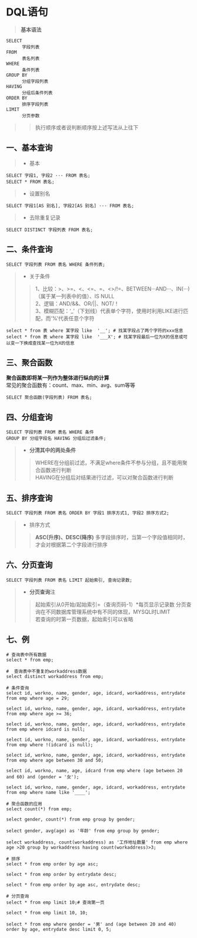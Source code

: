 # DQL语句

> **基本语法**
```mysql
SELECT
      字段列表
FROM
      表名列表
WHERE
      条件列表
GROUP BY
      分组字段列表
HAVING
      分组后条件列表
ORDER BY
      排序字段列表
LIMIT
      分页参数
```
> > 执行顺序或者说判断顺序按上述写法从上往下



## 一、基本查询

> - 基本   
```mysql
SELECT 字段1, 字段2 ··· FROM 表名;
SELECT * FROM 表名;
```

> - 设置别名  
```mysql
SELECT 字段1[AS 别名], 字段2[AS 别名] ··· FROM 表名;
```

> - 去除重复记录  
```mysql
SELECT DISTINCT 字段列表 FROM 表名;
```

## 二、条件查询

```mysql
SELECT 字段列表 FROM 表名 WHERE 条件列表;
```
> - 关于条件
> > 1、比较：>、>=、<、<=、=、<>/!=、BETWEEN···AND···、IN(···)（属于某一列表中的值）、IS NULL  
> > 2、逻辑：AND/&&、OR/||、NOT/！  
> > 3、模糊匹配：‘_’（下划线）代表单个字符，使用时利用LIKE进行匹配，而‘%’代表任意个字符  
```mysql
select * from 表 where 某字段 like  '__'; # 找某字段占了两个字符的xxx信息
select * from 表 where 某字段 like  '___X'; # 找某字段最后一位为X的信息或可以变一下换成查找某一位为X的信息
```

## 三、聚合函数  

**聚合函数即将某一列作为整体进行纵向的计算**  
常见的聚合函数有：count、max、min、avg、sum等等  
```mysql
SELECT 聚合函数(字段列表) FROM 表名; 
```

## 四、分组查询

```mysql
SELECT 字段列表 FROM 表名 WHERE 条件
GROUP BY 分组字段名 HAVING 分组后过滤条件;
```
> - **分清其中的两处条件**  
> > WHERE在分组前过滤，不满足where条件不参与分组，且不能用聚合函数进行判断  
> > HAVING在分组后对结果进行过滤，可以对聚合函数进行判断  

## 五、排序查询

```mysql
SELECT 字段列表 FROM 表名 ORDER BY 字段1 排序方式1, 字段2 排序方式2;
```
> - 排序方式  
> > **ASC(升序)、DESC(降序)**
> > 多字段排序时，当第一个字段值相同时，才会对根据第二个字段进行排序  

## 六、分页查询

```mysql
SELECT 字段列表 FROM 表名 LIMIT 起始索引, 查询记录数;
```
> - **分页查询**注
> > 起始索引从0开始/起始索引=（查询页码-1）*每页显示记录数
> > 分页查询在不同数据库管理系统中有不同的体现，MYSQL时LIMIT  
> > 若查询的时第一页数据，起始索引可以省略  

## 七、例

```mysql
# 查询表中所有数据
select * from emp;

#  查询表中不重复的workaddress数据
select distinct workaddress from emp;

# 条件查询
select id, workno, name, gender, age, idcard, workaddress, entrydate from emp where age = 29;

select id, workno, name, gender, age, idcard, workaddress, entrydate from emp where age >= 36;

select id, workno, name, gender, age, idcard, workaddress, entrydate from emp where idcard is null;

select id, workno, name, gender, age, idcard, workaddress, entrydate from emp where !(idcard is null);

select id, workno, name, gender, age, idcard, workaddress, entrydate from emp where age between 30 and 50;

select id, workno, name, age, idcard from emp where (age between 20 and 60) and (gender = '女');

select id, workno, name, gender, age, idcard, workaddress, entrydate from emp where name like '____';

# 聚合函数的应用
select count(*) from emp;

select gender, count(*) from emp group by gender;

select gender, avg(age) as '年龄' from emp group by gender;

select workaddress, count(workaddress) as '工作地址数量' from emp where age >20 group by workaddress having count(workaddress)>3;

# 排序
select * from emp order by age asc;

select * from emp order by entrydate desc;

select * from emp order by age asc, entrydate desc;

# 分页查询
select * from emp limit 10;# 查询第一页

select * from emp limit 10, 10;

select * from emp where gender = '男' and (age between 20 and 40) order by age, entrydate desc limit 0, 5;

```
